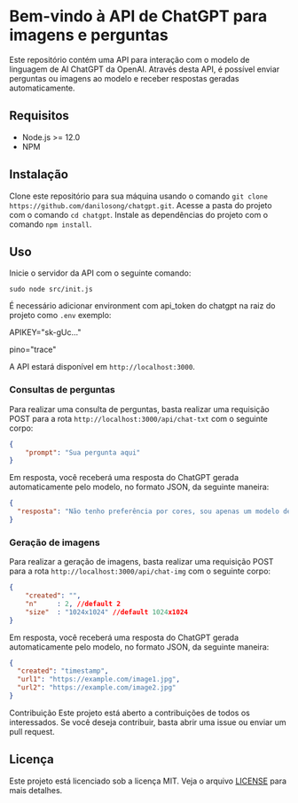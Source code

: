 # Bem-vindo à API de ChatGPT para imagens e perguntas

Este repositório contém uma API para interação com o modelo de linguagem de AI ChatGPT da OpenAI. Através desta API, é possível enviar perguntas ou imagens ao modelo e receber respostas geradas automaticamente.

## Requisitos

- Node.js >= 12.0
- NPM

## Instalação

Clone este repositório para sua máquina usando o comando `git clone https://github.com/danilosong/chatgpt.git`.
Acesse a pasta do projeto com o comando `cd chatgpt`.
Instale as dependências do projeto com o comando `npm install`.

## Uso

Inicie o servidor da API com o seguinte comando:

`sudo node src/init.js`

É necessário adicionar environment com api_token do chatgpt na raiz do projeto como `.env` exemplo:

APIKEY="sk-gUc..."

pino="trace"


A API estará disponível em `http://localhost:3000`.

### Consultas de perguntas

Para realizar uma consulta de perguntas, basta realizar uma requisição POST para a rota `http://localhost:3000/api/chat-txt` com o seguinte corpo:
```JSON
{
    "prompt": "Sua pergunta aqui"
}
```
Em resposta, você receberá uma resposta do ChatGPT gerada automaticamente pelo modelo, no formato JSON, da seguinte maneira:
```JSON
{
  "resposta": "Não tenho preferência por cores, sou apenas um modelo de linguagem de AI."
}
```
### Geração de imagens

Para realizar a geração de imagens, basta realizar uma requisição POST para a rota `http://localhost:3000/api/chat-img` com o seguinte corpo:
```JSON
{
    "created": "",
    "n"     : 2, //default 2
    "size"  : "1024x1024" //default 1024x1024
}
```
Em resposta, você receberá uma resposta do ChatGPT gerada automaticamente pelo modelo, no formato JSON, da seguinte maneira:
```JSON
{
  "created": "timestamp",
  "url1": "https://example.com/image1.jpg",
  "url2": "https://example.com/image2.jpg"
}
```

Contribuição
Este projeto está aberto a contribuições de todos os interessados. Se você deseja contribuir, basta abrir uma issue ou enviar um pull request.


## Licença

Este projeto está licenciado sob a licença MIT. Veja o arquivo [LICENSE](https://platform.openai.com/docs/introduction) para mais detalhes.
